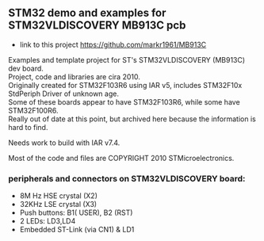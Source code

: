 ## STM32 demo and examples for STM32VLDISCOVERY MB913C pcb

- link to this project https://github.com/markr1961/MB913C

Examples and template project for ST's STM32VLDISCOVERY (MB913C) dev board.  
Project, code and libraries are cira 2010.  
Originally created for STM32F103R6 using IAR v5, includes STM32F10x StdPeriph Driver of unknown age.  
Some of these boards appear to have STM32F103R6, while some have STM32F100R6.  
Really out of date at this point, but archived here because the information is hard to find.  

Needs work to build with IAR v7.4.

Most of the code and files are COPYRIGHT 2010 STMicroelectronics.

### peripherals and connectors on STM32VLDISCOVERY board:
- 8M Hz HSE crystal (X2)
- 32KHz LSE crystal (X3)
- Push buttons: B1( USER), B2 (RST)
- 2 LEDs: LD3,LD4
- Embedded ST-Link (via CN1) & LD1
